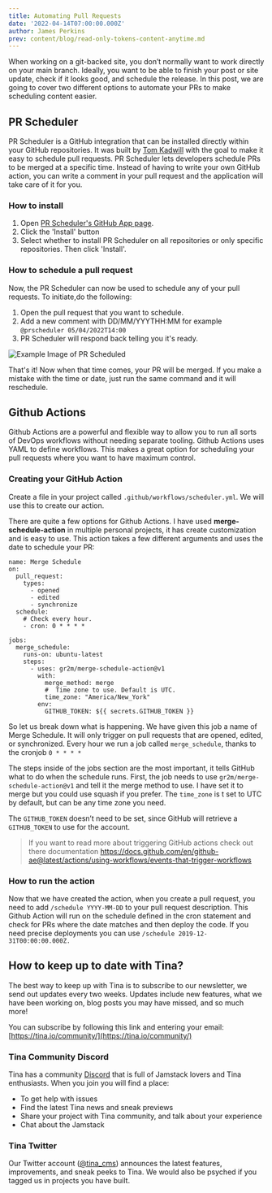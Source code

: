 ```yaml
---
title: Automating Pull Requests
date: '2022-04-14T07:00:00.000Z'
author: James Perkins
prev: content/blog/read-only-tokens-content-anytime.md
---
```


When working on a git-backed site, you don’t normally want to work directly on your main branch. Ideally, you want to be able to finish your post or site update, check if it looks good, and schedule the release. In this post, we are going to cover two different options to automate your PRs to make scheduling content easier.

## PR Scheduler

PR Scheduler is a GitHub integration that can be installed directly within your GitHub repositories. It was built by [Tom Kadwill](https://tomkadwill.com/) with the goal to make it easy to schedule pull requests. PR Scheduler lets developers schedule PRs to be merged at a specific time. Instead of having to write your own GitHub action, you can write a comment in your pull request and the application will take care of it for you.

### How to install

1.  Open [PR Scheduler's GitHub App page](https://github.com/apps/pr-scheduler).
2.  Click the 'Install' button
3.  Select whether to install PR Scheduler on all repositories or only specific repositories. Then click 'Install'.

### How to schedule a pull request

Now, the PR Scheduler can now be used to schedule any of your pull requests. To initiate,do the following:

1.  Open the pull request that you want to schedule.
2.  Add a new comment with DD/MM/YYYTHH:MM for example `@prscheduler 05/04/2022T14:00`
3.  PR Scheduler will respond back telling you it's ready.

![Example Image of PR Scheduled](https://res.cloudinary.com/forestry-demo/image/upload/v1649865121/blog-media/branch-automate-pr/Screen\_Shot\_2022-04-12\_at\_7.34.54\_AM.png "")

That's it! Now when that time comes, your PR will be merged. If you make a mistake with the time or date, just run the same command and it will reschedule.

## Github Actions

Github Actions are a powerful and flexible way to allow you to run all sorts of DevOps workflows without needing separate tooling. Github Actions uses YAML to define workflows. This makes a great option for scheduling your pull requests where you want to have maximum control.

### Creating your GitHub Action

Create a file in your project called `.github/workflows/scheduler.yml`. We will use this to create our action.

There are quite a few options for Github Actions. I have used **merge-schedule-action** in multiple personal projects, it has create customization and is easy to use. This action takes a few different arguments and uses the date to schedule your PR:

```
name: Merge Schedule
on:
  pull_request:
    types:
      - opened
      - edited
      - synchronize
  schedule:
    # Check every hour.
    - cron: 0 * * * *

jobs:
  merge_schedule:
    runs-on: ubuntu-latest
    steps:
      - uses: gr2m/merge-schedule-action@v1
        with:
          merge_method: merge
          #  Time zone to use. Default is UTC.
          time_zone: "America/New_York"
        env:
          GITHUB_TOKEN: ${{ secrets.GITHUB_TOKEN }}
```

So let us break down what is happening. We have given this job a name of Merge Schedule. It will only trigger on pull requests that are opened, edited, or synchronized. Every hour we run a job called `merge_schedule`, thanks to the cronjob `0 * * * *`

The steps inside of the jobs section are the most important, it tells GitHub what to do when the schedule runs. First, the job needs to use `gr2m/merge-schedule-action@v1` and tell it the merge method to use. I have set it to merge but you could use squash if you prefer. The `time_zone` is t set to UTC by default, but can be any time zone you need.

The `GITHUB_TOKEN` doesn’t need to be set, since GitHub will retrieve a `GITHUB_TOKEN` to use for the account.

> If you want to read more about triggering GitHub actions check out there documentation https://docs.github.com/en/github-ae@latest/actions/using-workflows/events-that-trigger-workflows

### How to run the action

Now that we have created the action, when you create a pull request, you need to add `/schedule YYYY-MM-DD` to your pull request description. This Github Action will run on the schedule defined in the cron statement and check for PRs where the date matches and then deploy the code. If you need precise deployments you can use `/schedule 2019-12-31T00:00:00.000Z.`

## How to keep up to date with Tina?

The best way to keep up with Tina is to subscribe to our newsletter, we send out updates every two weeks. Updates include new features, what we have been working on, blog posts you may have missed, and so much more!

You can subscribe by following this link and entering your email: [https://tina.io/community/](https://tina.io/community/)

### Tina Community Discord

Tina has a community [Discord](https://discord.com/invite/zumN63Ybpf) that is full of Jamstack lovers and Tina enthusiasts. When you join you will find a place:

*   To get help with issues
*   Find the latest Tina news and sneak previews
*   Share your project with Tina community, and talk about your experience
*   Chat about the Jamstack

### Tina Twitter

Our Twitter account ([@tina\_cms](https://twitter.com/tina\_cms)) announces the latest features, improvements, and sneak peeks to Tina. We would also be psyched if you tagged us in projects you have built.
